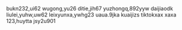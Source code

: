 <!---
shaoyi7161/shaoyi7161 is a ✨ special ✨ repository because its `README.md` (this file) appears on your GitHub profile.
You can click the Preview link to take a look at your changes.
--->
bukn232,ui62
wugong,yu26
ditie,jih67
yuzhongq,892yyw
daijiaodk
liulei,yuhw,uw62
leixyunxa,ywhg23
uaua.9jka
kuaijizs
tiktokxax
xaxa
123,huytta
jsy2u901
